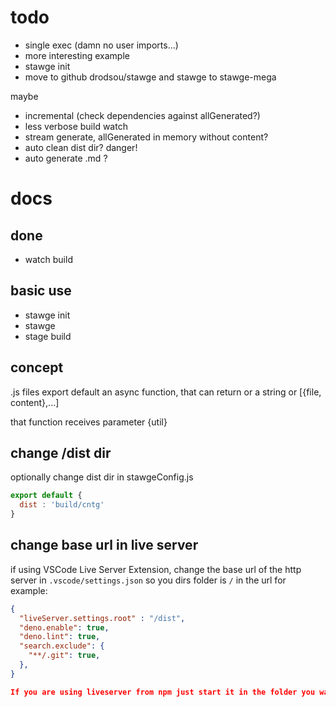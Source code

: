# todo
- single exec (damn no user imports...)
- more interesting example
- stawge init
- move to github drodsou/stawge and stawge to stawge-mega

maybe
- incremental (check dependencies against allGenerated?)
- less verbose build watch
- stream generate, allGenerated in memory without content?
- auto clean dist dir? danger!
- auto generate .md ?


# docs

## done
- watch build

## basic use
- stawge init
- stawge 
- stage build

## concept
.js files export default an async function, 
that can return or a string or [{file, content},...]

that function receives parameter {util}

## change /dist dir
optionally change dist dir in stawgeConfig.js
```js
export default {
  dist : 'build/cntg'
}
```

## change base url in live server
if using VSCode Live Server Extension, change the base url of the http server in `.vscode/settings.json` so you dirs folder is `/` in the url for example:
```json
{
  "liveServer.settings.root" : "/dist",
  "deno.enable": true,
  "deno.lint": true,
  "search.exclude": {
    "**/.git": true,
  },
}

If you are using liveserver from npm just start it in the folder you want to be `/`
